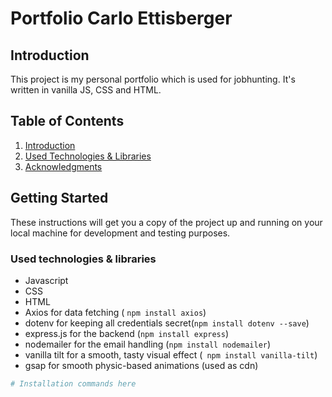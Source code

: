 # Portfolio Carlo Ettisberger

## Introduction

This project is my personal portfolio which is used for jobhunting. It's written in vanilla JS, CSS and HTML.

## Table of Contents

1. [Introduction](#introduction)
2. [Used Technologies & Libraries](#getting-started)
3. [Acknowledgments](#acknowledgments)

## Getting Started

These instructions will get you a copy of the project up and running on your local machine for development and testing purposes.

### Used technologies & libraries

- Javascript
- CSS
- HTML
- Axios for data fetching ( `npm install axios`)
- dotenv for keeping all credentials secret(`npm install dotenv --save`)
- express.js for the backend (`npm install express`)
- nodemailer for the email handling (`npm install nodemailer`)
- vanilla tilt for a smooth, tasty visual effect (` npm install vanilla-tilt`)
- gsap for smooth physic-based animations (used as cdn)

```bash
# Installation commands here
```
